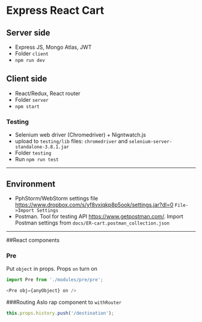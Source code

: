 # Express React Cart

## Server side
* Express JS, Mongo Atlas, JWT
* Folder `client`
* `npm run dev`

## Client side
* React/Redux, React router
* Folder `server`
* `npm start`

### Testing
* Selenium web driver (Chromedriver) + Nigntwatch.js
* upload to `testing/lib` files: `chromedriver` and `selenium-server-standalone-3.8.1.jar` 
* Folder `testing`
* Run `npm run test`

---
## Environment
* PphStorm/WebStorm settings file https://www.dropbox.com/s/yf8vxiqkp8p5ook/settings.jar?dl=0 `File->Import Settings`
* Postman. Tool for testing API https://www.getpostman.com/. Import Postman settings from `docs/ER-cart.postman_collection.json`

---

##React components

### Pre

Put `object` in props. Props `on` turn on 
```javascript
import Pre from './modules/pre/pre';

<Pre obj={anyObject} on />
```

###Routing
Aslo rap component to `withRouter`

```javascript
this.props.history.push('/destination');

```
